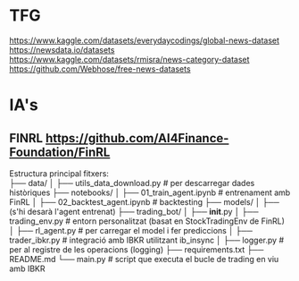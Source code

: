 # TFG
https://www.kaggle.com/datasets/everydaycodings/global-news-dataset
https://newsdata.io/datasets
https://www.kaggle.com/datasets/rmisra/news-category-dataset
https://github.com/Webhose/free-news-datasets

# IA's
## FINRL https://github.com/AI4Finance-Foundation/FinRL

Estructura principal fitxers:<br>
├── data/
│   ├── utils_data_download.py  # per descarregar dades històriques
├── notebooks/
│   ├── 01_train_agent.ipynb  # entrenament amb FinRL
│   ├── 02_backtest_agent.ipynb  # backtesting
├── models/
│   ├── (s'hi desarà l'agent entrenat)
├── trading_bot/
│   ├── __init__.py
│   ├── trading_env.py  # entorn personalitzat (basat en StockTradingEnv de FinRL)
│   ├── rl_agent.py  # per carregar el model i fer prediccions
│   ├── trader_ibkr.py  # integració amb IBKR utilitzant ib_insync
│   ├── logger.py  # per al registre de les operacions (logging)
├── requirements.txt
├── README.md
└── main.py  # script que executa el bucle de trading en viu amb IBKR


